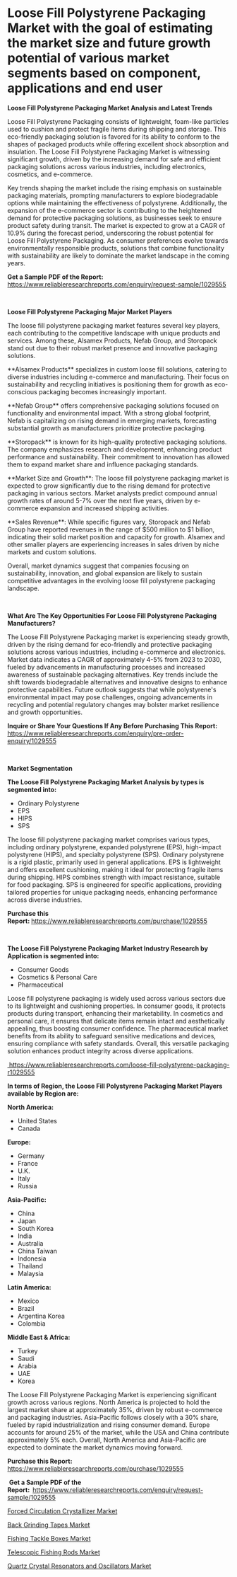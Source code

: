 <p><h1>Loose Fill Polystyrene Packaging Market with the goal of estimating the market size and future growth potential of various market segments based on component, applications and end user</h1></p><p><strong>Loose Fill Polystyrene Packaging Market Analysis and Latest Trends</strong></p>
<p><p>Loose Fill Polystyrene Packaging consists of lightweight, foam-like particles used to cushion and protect fragile items during shipping and storage. This eco-friendly packaging solution is favored for its ability to conform to the shapes of packaged products while offering excellent shock absorption and insulation. The Loose Fill Polystyrene Packaging Market is witnessing significant growth, driven by the increasing demand for safe and efficient packaging solutions across various industries, including electronics, cosmetics, and e-commerce.</p><p>Key trends shaping the market include the rising emphasis on sustainable packaging materials, prompting manufacturers to explore biodegradable options while maintaining the effectiveness of polystyrene. Additionally, the expansion of the e-commerce sector is contributing to the heightened demand for protective packaging solutions, as businesses seek to ensure product safety during transit. The market is expected to grow at a CAGR of 10.9% during the forecast period, underscoring the robust potential for Loose Fill Polystyrene Packaging. As consumer preferences evolve towards environmentally responsible products, solutions that combine functionality with sustainability are likely to dominate the market landscape in the coming years.</p></p>
<p><strong>Get a Sample PDF of the Report:&nbsp;</strong> <a href="https://www.reliableresearchreports.com/enquiry/request-sample/1029555?utm_campaign=36&utm_medium=2&utm_source=Github&utm_content=ia&utm_term=16112024&utm_id=loose-fill-polystyrene-packaging">https://www.reliableresearchreports.com/enquiry/request-sample/1029555</a></p>
<p>&nbsp;</p>
<p><strong>Loose Fill Polystyrene Packaging Major Market Players</strong></p>
<p><p>The loose fill polystyrene packaging market features several key players, each contributing to the competitive landscape with unique products and services. Among these, Alsamex Products, Nefab Group, and Storopack stand out due to their robust market presence and innovative packaging solutions.</p><p>**Alsamex Products** specializes in custom loose fill solutions, catering to diverse industries including e-commerce and manufacturing. Their focus on sustainability and recycling initiatives is positioning them for growth as eco-conscious packaging becomes increasingly important. </p><p>**Nefab Group** offers comprehensive packaging solutions focused on functionality and environmental impact. With a strong global footprint, Nefab is capitalizing on rising demand in emerging markets, forecasting substantial growth as manufacturers prioritize protective packaging.</p><p>**Storopack** is known for its high-quality protective packaging solutions. The company emphasizes research and development, enhancing product performance and sustainability. Their commitment to innovation has allowed them to expand market share and influence packaging standards.</p><p>**Market Size and Growth**: The loose fill polystyrene packaging market is expected to grow significantly due to the rising demand for protective packaging in various sectors. Market analysts predict compound annual growth rates of around 5-7% over the next five years, driven by e-commerce expansion and increased shipping activities.</p><p>**Sales Revenue**: While specific figures vary, Storopack and Nefab Group have reported revenues in the range of $500 million to $1 billion, indicating their solid market position and capacity for growth. Alsamex and other smaller players are experiencing increases in sales driven by niche markets and custom solutions.</p><p>Overall, market dynamics suggest that companies focusing on sustainability, innovation, and global expansion are likely to sustain competitive advantages in the evolving loose fill polystyrene packaging landscape.</p></p>
<p>&nbsp;</p>
<p><strong>What Are The Key Opportunities For Loose Fill Polystyrene Packaging Manufacturers?</strong></p>
<p><p>The Loose Fill Polystyrene Packaging market is experiencing steady growth, driven by the rising demand for eco-friendly and protective packaging solutions across various industries, including e-commerce and electronics. Market data indicates a CAGR of approximately 4-5% from 2023 to 2030, fueled by advancements in manufacturing processes and increased awareness of sustainable packaging alternatives. Key trends include the shift towards biodegradable alternatives and innovative designs to enhance protective capabilities. Future outlook suggests that while polystyrene's environmental impact may pose challenges, ongoing advancements in recycling and potential regulatory changes may bolster market resilience and growth opportunities.</p></p>
<p><strong>Inquire or Share Your Questions If Any Before Purchasing This Report:</strong> <a href="https://www.reliableresearchreports.com/enquiry/pre-order-enquiry/1029555?utm_campaign=36&utm_medium=2&utm_source=Github&utm_content=ia&utm_term=16112024&utm_id=loose-fill-polystyrene-packaging">https://www.reliableresearchreports.com/enquiry/pre-order-enquiry/1029555</a></p>
<p>&nbsp;</p>
<p><strong>Market Segmentation</strong></p>
<p><strong>The Loose Fill Polystyrene Packaging Market Analysis by types is segmented into:</strong></p>
<p><ul><li>Ordinary Polystyrene</li><li>EPS</li><li>HIPS</li><li>SPS</li></ul></p>
<p><p>The loose fill polystyrene packaging market comprises various types, including ordinary polystyrene, expanded polystyrene (EPS), high-impact polystyrene (HIPS), and specialty polystyrene (SPS). Ordinary polystyrene is a rigid plastic, primarily used in general applications. EPS is lightweight and offers excellent cushioning, making it ideal for protecting fragile items during shipping. HIPS combines strength with impact resistance, suitable for food packaging. SPS is engineered for specific applications, providing tailored properties for unique packaging needs, enhancing performance across diverse industries.</p></p>
<p><strong>Purchase this Report:&nbsp;</strong><a href="https://www.reliableresearchreports.com/purchase/1029555?utm_campaign=36&utm_medium=2&utm_source=Github&utm_content=ia&utm_term=16112024&utm_id=loose-fill-polystyrene-packaging">https://www.reliableresearchreports.com/purchase/1029555</a></p>
<p>&nbsp;</p>
<p><strong>The Loose Fill Polystyrene Packaging Market Industry Research by Application is segmented into:</strong></p>
<p><ul><li>Consumer Goods</li><li>Cosmetics & Personal Care</li><li>Pharmaceutical</li></ul></p>
<p><p>Loose fill polystyrene packaging is widely used across various sectors due to its lightweight and cushioning properties. In consumer goods, it protects products during transport, enhancing their marketability. In cosmetics and personal care, it ensures that delicate items remain intact and aesthetically appealing, thus boosting consumer confidence. The pharmaceutical market benefits from its ability to safeguard sensitive medications and devices, ensuring compliance with safety standards. Overall, this versatile packaging solution enhances product integrity across diverse applications.</p></p>
<p><a href="https://www.reliableresearchreports.com/loose-fill-polystyrene-packaging-r1029555?utm_campaign=36&utm_medium=2&utm_source=Github&utm_content=ia&utm_term=16112024&utm_id=loose-fill-polystyrene-packaging">&nbsp;https://www.reliableresearchreports.com/loose-fill-polystyrene-packaging-r1029555</a></p>
<p><strong>In terms of Region, the Loose Fill Polystyrene Packaging Market Players available by Region are:</strong></p>
<p>
    <p> <strong> North America: </strong>
        <ul>
            <li>United States</li>
            <li>Canada</li>
        </ul>
        </p> 
    <p> <strong> Europe: </strong>
        <ul>
            <li>Germany</li>
            <li>France</li>
            <li>U.K.</li>
            <li>Italy</li>
            <li>Russia</li>
        </ul>
        </p> 
    <p> <strong> Asia-Pacific: </strong>
        <ul>
            <li>China</li>
            <li>Japan</li>
            <li>South Korea</li>
            <li>India</li>
            <li>Australia</li>
            <li>China Taiwan</li>
            <li>Indonesia</li>
            <li>Thailand</li>
            <li>Malaysia</li>
        </ul>
        </p> 
    <p> <strong> Latin America: </strong>
        <ul>
            <li>Mexico</li>
            <li>Brazil</li>
            <li>Argentina Korea</li>
            <li>Colombia</li>
        </ul>
        </p> 
    <p> <strong> Middle East & Africa: </strong>
        <ul>
            <li>Turkey</li>
            <li>Saudi</li>
            <li>Arabia</li>
            <li>UAE</li>
            <li>Korea</li>
        </ul>
    </p>
    </p>
<p><p>The Loose Fill Polystyrene Packaging Market is experiencing significant growth across various regions. North America is projected to hold the largest market share at approximately 35%, driven by robust e-commerce and packaging industries. Asia-Pacific follows closely with a 30% share, fueled by rapid industrialization and rising consumer demand. Europe accounts for around 25% of the market, while the USA and China contribute approximately 5% each. Overall, North America and Asia-Pacific are expected to dominate the market dynamics moving forward.</p></p>
<p><strong>Purchase this Report: </strong><a href="https://www.reliableresearchreports.com/purchase/1029555?utm_campaign=36&utm_medium=2&utm_source=Github&utm_content=ia&utm_term=16112024&utm_id=loose-fill-polystyrene-packaging">https://www.reliableresearchreports.com/purchase/1029555</a></p>
<p>&nbsp;<strong>Get a Sample PDF of the Report:&nbsp;&nbsp;</strong><a href="https://www.reliableresearchreports.com/enquiry/request-sample/1029555?utm_campaign=36&utm_medium=2&utm_source=Github&utm_content=ia&utm_term=16112024&utm_id=loose-fill-polystyrene-packaging">https://www.reliableresearchreports.com/enquiry/request-sample/1029555</a></p>
<p><strong></strong></p>
<p><p><a href="https://www.linkedin.com/pulse/deep-dive-forced-circulation-crystallizer-market-itstrends-ipzoc?utm_campaign=36&utm_medium=2&utm_source=Github&utm_content=ia&utm_term=16112024&utm_id=loose-fill-polystyrene-packaging">Forced Circulation Crystallizer Market</a></p><p><a href="https://github.com/pizolina/Market-Research-Report-List-6/blob/main/back-grinding-tapes-market.md?utm_campaign=36&utm_medium=2&utm_source=Github&utm_content=ia&utm_term=16112024&utm_id=loose-fill-polystyrene-packaging">Back Grinding Tapes Market</a></p><p><a href="https://issuu.com/reportprime-2/docs/fishing-tackle-boxes-market-size-20_e2d79fa1fb53b4?utm_campaign=36&utm_medium=2&utm_source=Github&utm_content=ia&utm_term=16112024&utm_id=loose-fill-polystyrene-packaging">Fishing Tackle Boxes Market</a></p><p><a href="https://issuu.com/reportprime-2/docs/telescopic-fishing-rods-market-size_7bf226079460b9?utm_campaign=36&utm_medium=2&utm_source=Github&utm_content=ia&utm_term=16112024&utm_id=loose-fill-polystyrene-packaging">Telescopic Fishing Rods Market</a></p><p><a href="https://github.com/tamvrosiya/Market-Research-Report-List-6/blob/main/quartz-crystal-resonators-and-oscillators-market.md?utm_campaign=36&utm_medium=2&utm_source=Github&utm_content=ia&utm_term=16112024&utm_id=loose-fill-polystyrene-packaging">Quartz Crystal Resonators and Oscillators Market</a></p></p>